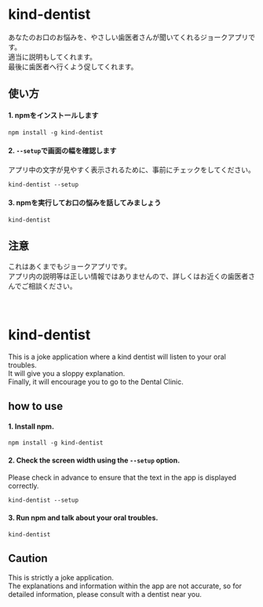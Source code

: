 # kind-dentist

あなたのお口のお悩みを、やさしい歯医者さんが聞いてくれるジョークアプリです。<br>
適当に説明もしてくれます。<br>
最後に歯医者へ行くよう促してくれます。<br>

## 使い方

#### 1. npmをインストールします

```
npm install -g kind-dentist
```

#### 2. `--setup`で画面の幅を確認します

アプリ中の文字が見やすく表示されるために、事前にチェックをしてください。

```
kind-dentist --setup
```

#### 3. npmを実行してお口の悩みを話してみましょう

```
kind-dentist
```

## 注意

これはあくまでもジョークアプリです。<br>
アプリ内の説明等は正しい情報ではありませんので、詳しくはお近くの歯医者さんでご相談ください。<br>
<br><br>

# kind-dentist

This is a joke application where a kind dentist will listen to your oral troubles.<br>
It will give you a sloppy explanation.<br>
Finally, it will encourage you to go to the Dental Clinic.<br>

## how to use

#### 1. Install npm.

```
npm install -g kind-dentist
```

#### 2. Check the screen width using the `--setup` option.

Please check in advance to ensure that the text in the app is displayed correctly.

```
kind-dentist --setup
```

#### 3. Run npm and talk about your oral troubles.

```
kind-dentist
```

## Caution

This is strictly a joke application.<br>
The explanations and information within the app are not accurate, so for detailed information, please consult with a dentist near you.<br>
<br>
